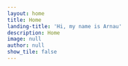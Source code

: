 ```yaml
---
layout: home
title: Home
landing-title: 'Hi, my name is Arnau'
description: Home
image: null
author: null
show_tile: false
---
```

